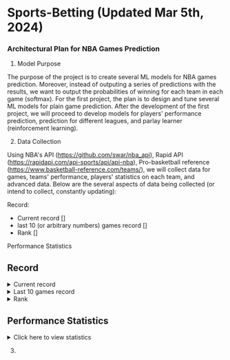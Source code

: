 # Sports-Betting (Updated Mar 5th, 2024)

### Architectural Plan for NBA Games Prediction
1. Model Purpose

The purpose of the project is to create several ML models for NBA games prediction. Moreover, instead of outputing a series of predictions with the results, we want to output the probabilities of winning for each team in each game (softmax). For the first project, the plan is to design and tune several ML models for plain game prediction. After the development of the first project, we will proceed to develop models for players' performance prediction, prediction for different leagues, and parlay learner (reinforcement learning).

2. Data Collection

Using NBA's API (https://github.com/swar/nba_api), Rapid API (https://rapidapi.com/api-sports/api/api-nba), Pro-basketball reference (https://www.basketball-reference.com/teams/), we will collect data for games, teams' performance, players' statistics on each team, and advanced data. Below are the several aspects of data being collected (or intend to collect, constantly updating):

Record:
- Current record []
- last 10 (or arbitrary numbers) games record []
- Rank []

Performance Statistics

## Record

<details>
<summary>Current record</summary>

[]

</details>

<details>
<summary>Last 10 games record</summary>

[]

</details>

<details>
<summary>Rank</summary>

[]

</details>

## Performance Statistics

<details>
<summary>Click here to view statistics</summary>

- [Replace with actual statistics]

</details>

3. 

